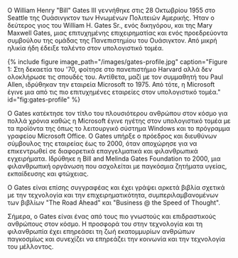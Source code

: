Ο William Henry "Bill" Gates III γεννήθηκε στις 28 Οκτωβρίου 1955 στο Seattle της Ουάσινγκτον των Ηνωμένων Πολιτειών Αμερικής. Ήταν ο δεύτερος γιος του William H. Gates Sr., ενός δικηγόρου, και της Mary Maxwell Gates, μιας επιτυχημένης επιχειρηματίας και ενός προεδρεύοντα συμβούλου της ομάδας της Πανεπιστημίου του Ουάσιγκτον. Από μικρή ηλικία ήδη έδειξε ταλέντο στον υπολογιστικό τομέα.

{% include figure image_path="/images/gates-profile.jpg" caption="Figure 1: Στη δεκαετία του '70, φοίτησε στο πανεπιστήμιο Harvard αλλά δεν ολοκλήρωσε τις σπουδές του. Αντίθετα, μαζί με τον συμμαθητή του Paul Allen, ιδρύθηκαν την εταιρεία Microsoft το 1975. Από τότε, η Microsoft έγινε μια από τις πιο επιτυχημένες εταιρείες στον υπολογιστικό τομέα." id="fig:gates-profile" %}


Ο Gates κατέκτησε τον τίτλο του πλουσιότερου ανθρώπου στον κόσμο για πολλά χρόνια καθώς η Microsoft έγινε ηγέτης στον υπολογιστικό τομέα με τα προϊόντα της όπως το λειτουργικό σύστημα Windows και το πρόγραμμα γραφείου Microsoft Office. Ο Gates υπήρξε ο πρόεδρος και διευθύνων σύμβουλος της εταιρείας έως το 2000, όταν αποχώρησε για να επικεντρωθεί σε διαφορετικά επαγγελματικά και φιλανθρωπικά εγχειρήματα. Ιδρύθηκε η Bill and Melinda Gates Foundation το 2000, μια φιλανθρωπική οργάνωση που ασχολείται με παγκόσμια ζητήματα υγείας, εκπαίδευσης και φτώχειας.

Ο Gates είναι επίσης συγγραφέας και έχει γράψει αρκετά βιβλία σχετικά με την τεχνολογία και την επιχειρηματικότητα, συμπεριλαμβανομένων των βιβλίων "The Road Ahead" και "Business @ the Speed of Thought".

Σήμερα, ο Gates είναι ένας από τους πιο γνωστούς και επιδραστικούς ανθρώπους στον κόσμο. Η προσφορά του στην τεχνολογία και τη φιλανθρωπία έχει επηρεάσει τη ζωή εκατομμυρίων ανθρώπων παγκοσμίως και συνεχίζει να επηρεάζει την κοινωνία και την τεχνολογία του μέλλοντος.
